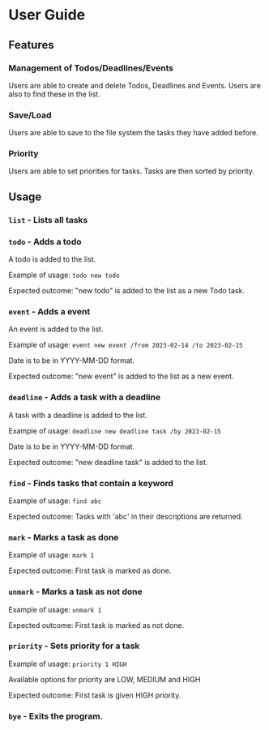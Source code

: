 # User Guide

## Features 

### Management of Todos/Deadlines/Events
Users are able to create and delete Todos, Deadlines and Events.
Users are also to find these in the list.
### Save/Load
Users are able to save to the file system the tasks they have added before.
### Priority
Users are able to set priorities for tasks. Tasks are then sorted by priority.
## Usage
### `list` - Lists all tasks
### `todo` - Adds a todo
A todo is added to the list.

Example of usage: `todo new todo`

Expected outcome: "new todo" is added to the list as a new Todo task.

### `event` - Adds a event
An event is added to the list.

Example of usage: `event new event /from 2023-02-14 /to 2023-02-15`

Date is to be in YYYY-MM-DD format.

Expected outcome: "new event" is added to the list as a new event.
### `deadline` - Adds a task with a deadline
A task with a deadline is added to the list.

Example of usage: 
`deadline new deadline task /by 2023-02-15`

Date is to be in YYYY-MM-DD format.

Expected outcome: "new deadline task" is added to the list.
### `find` - Finds tasks that contain a keyword

Example of usage: `find abc`

Expected outcome: Tasks with 'abc' in their descriptions are returned.

### `mark` - Marks a task as done
Example of usage: `mark 1`

Expected outcome: First task is marked as done.

### `unmark` - Marks a task as not done
Example of usage: `unmark 1`

Expected outcome: First task is marked as not done.

### `priority` - Sets priority for a task
Example of usage: `priority 1 HIGH`

Available options for priority are LOW, MEDIUM and HIGH

Expected outcome: First task is given HIGH priority.

### `bye` - Exits the program.